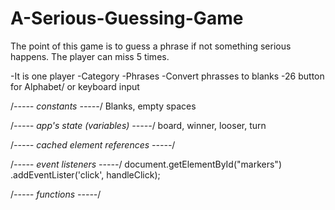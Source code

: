 # A-Serious-Guessing-Game

The point of this game is to guess a phrase 
if not something serious happens. The player
can miss 5 times.  

-It is one player
-Category
-Phrases
-Convert phrasses to blanks
-26 button for Alphabet/ or keyboard input


/*----- constants -----*/ 
Blanks, empty spaces  

/*----- app's state (variables) -----*/ 
 board, winner, looser, turn

/*----- cached element references -----*/ 

/*----- event listeners -----*/ 
document.getElementById("markers")
  .addEventLister('click', handleClick);

/*----- functions -----*/